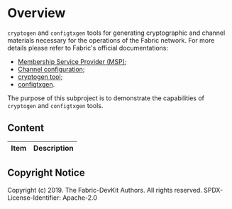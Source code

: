 # Overview

`cryptogen` and `configtxgen` tools for generating cryptographic and channel materials necessary for the operations of the Fabric network. For more details please refer to Fabric's official documentations:

* [Membership Service Provider (MSP)](https://hyperledger-fabric.readthedocs.io/en/release-1.4/msp.html);
* [Channel configuration](https://hyperledger-fabric.readthedocs.io/en/release-1.4/configtx.html);
* [cryptogen tool](https://hyperledger-fabric.readthedocs.io/en/release-1.4/commands/cryptogen.html);
* [configtxgen](https://hyperledger-fabric.readthedocs.io/en/release-1.4/commands/configtxgen.html).

The purpose of this subproject is to demonstrate the capabilities of `cryptogen` and `configtxgen` tools.

## Content

| Item | Description |
| --- | --- |


## Copyright Notice

Copyright (c) 2019. The Fabric-DevKit Authors. All rights reserved.
SPDX-License-Identifier: Apache-2.0
